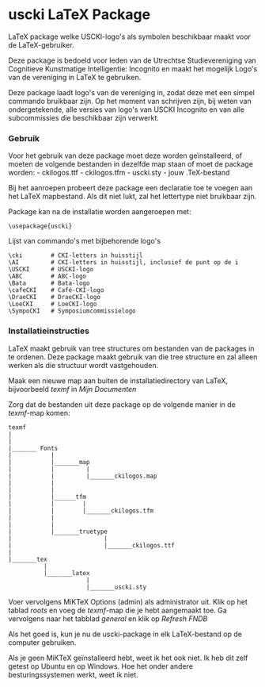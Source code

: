 uscki LaTeX Package
===========

LaTeX package welke USCKI-logo's als symbolen beschikbaar maakt voor de LaTeX-gebruiker.

Deze package is bedoeld voor leden van de Utrechtse Studievereniging van Cognitieve Kunstmatige Intelligentie: Incognito en maakt het mogelijk Logo's van de vereniging in LaTeX te gebruiken.

Deze package laadt logo's van de vereniging in, zodat deze met een simpel commando bruikbaar zijn.
Op het moment van schrijven zijn, bij weten van ondergetekende, alle versies van logo's van USCKI Incognito en van alle subcommissies die beschikbaar zijn verwerkt.

<h3>Gebruik</h3>
Voor het gebruik van deze package moet deze worden geïnstalleerd, of moeten de volgende bestanden in dezelfde map staan of moet de package worden:
  - ckilogos.ttf
  - ckilogos.tfm
 	- uscki.sty
  - jouw .TeX-bestand

Bij het aanroepen probeert deze package een declaratie toe te voegen aan het LaTeX mapbestand.
Als dit niet lukt, zal het lettertype niet bruikbaar zijn.

Package kan na de installatie worden aangeroepen met:
```Tex
\usepackage{uscki}
```

Lijst van commando's met bijbehorende logo's
```TeX
\cki        # CKI-letters in huisstijl
\AI         # CKI-letters in huisstijl, inclusief de punt op de i
\USCKI      # USCKI-logo
\ABC        # ABC-logo
\Bata       # Bata-logo
\cafeCKI    # Café-CKI-logo
\DraeCKI    # DraeCKI-logo
\LoeCKI     # LoeCKI-logo
\SympoCKI   # Symposiumcommissielogo
```

<h3>Installatieinstructies</h3>
LaTeX maakt gebruik van tree structures om bestanden van de packages in te ordenen. Deze package maakt gebruik van die tree structure en zal alleen werken als die structuur wordt vastgehouden.

Maak een nieuwe map aan buiten de installatiedirectory van LaTeX, bijvoorbeeld _texmf_  in _Mijn Documenten_

Zorg dat de bestanden uit deze package op de volgende manier in de _texmf_-map komen:

    texmf
    |             
    |              
    |_______ Fonts
    |           |
    |           |_______map
    |           |         |
    |           |         |_______ckilogos.map
    |           |
    |           |
    |           |______tfm
    |           |        |
    |           |        |_______ckilogos.tfm
    |           |
    |           |
    |           |_______truetype
    |                          |
    |                          |_______ckilogos.ttf
    |
    |_______tex
              |
              |_______latex
                          |
                          |_______uscki.sty

Voer vervolgens MiKTeX Options (admin) als administrator uit.
Klik op het tablad  _roots_  en voeg de  _texmf_-map die je hebt aangemaakt toe.
Ga vervolgens naar het tabblad  _general_  en klik op  _Refresh FNDB_

Als het goed is, kun je nu de uscki-package in elk LaTeX-bestand op de computer gebruiken.

Als je geen MiKTeX geïnstalleerd hebt, weet ik het ook niet.
Ik heb dit zelf getest op Ubuntu en op Windows. Hoe het onder andere besturingssystemen werkt, weet ik niet.
